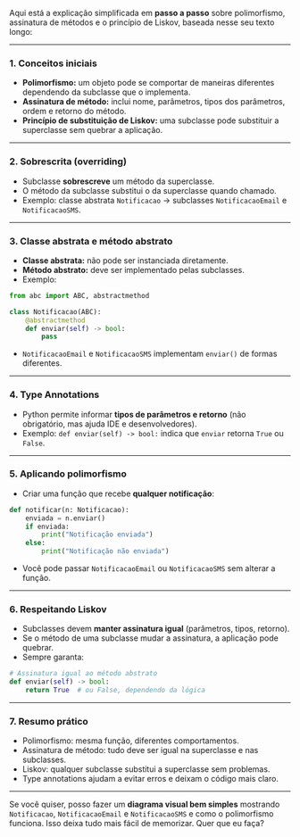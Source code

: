 Aqui está a explicação simplificada em **passo a passo** sobre polimorfismo, assinatura de métodos e o princípio de Liskov, baseada nesse seu texto longo:

---

### 1. **Conceitos iniciais**

* **Polimorfismo:** um objeto pode se comportar de maneiras diferentes dependendo da subclasse que o implementa.
* **Assinatura de método:** inclui nome, parâmetros, tipos dos parâmetros, ordem e retorno do método.
* **Princípio de substituição de Liskov:** uma subclasse pode substituir a superclasse sem quebrar a aplicação.

---

### 2. **Sobrescrita (overriding)**

* Subclasse **sobrescreve** um método da superclasse.
* O método da subclasse substitui o da superclasse quando chamado.
* Exemplo: classe abstrata `Notificacao` → subclasses `NotificacaoEmail` e `NotificacaoSMS`.

---

### 3. **Classe abstrata e método abstrato**

* **Classe abstrata:** não pode ser instanciada diretamente.
* **Método abstrato:** deve ser implementado pelas subclasses.
* Exemplo:

```python
from abc import ABC, abstractmethod

class Notificacao(ABC):
    @abstractmethod
    def enviar(self) -> bool:
        pass
```

* `NotificacaoEmail` e `NotificacaoSMS` implementam `enviar()` de formas diferentes.

---

### 4. **Type Annotations**

* Python permite informar **tipos de parâmetros e retorno** (não obrigatório, mas ajuda IDE e desenvolvedores).
* Exemplo: `def enviar(self) -> bool:` indica que `enviar` retorna `True` ou `False`.

---

### 5. **Aplicando polimorfismo**

* Criar uma função que recebe **qualquer notificação**:

```python
def notificar(n: Notificacao):
    enviada = n.enviar()
    if enviada:
        print("Notificação enviada")
    else:
        print("Notificação não enviada")
```

* Você pode passar `NotificacaoEmail` ou `NotificacaoSMS` sem alterar a função.

---

### 6. **Respeitando Liskov**

* Subclasses devem **manter assinatura igual** (parâmetros, tipos, retorno).
* Se o método de uma subclasse mudar a assinatura, a aplicação pode quebrar.
* Sempre garanta:

```python
# Assinatura igual ao método abstrato
def enviar(self) -> bool:
    return True  # ou False, dependendo da lógica
```

---

### 7. **Resumo prático**

* Polimorfismo: mesma função, diferentes comportamentos.
* Assinatura de método: tudo deve ser igual na superclasse e nas subclasses.
* Liskov: qualquer subclasse substitui a superclasse sem problemas.
* Type annotations ajudam a evitar erros e deixam o código mais claro.

---

Se você quiser, posso fazer um **diagrama visual bem simples** mostrando `Notificacao`, `NotificacaoEmail` e `NotificacaoSMS` e como o polimorfismo funciona. Isso deixa tudo mais fácil de memorizar. Quer que eu faça?
